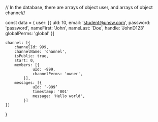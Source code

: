 // In the database, there are arrays of object user, and arrays of object channel//

const data = {
    user: [{
        uId: 10,
        email: 'student@unsw.com',
        password: 'password',
        nameFirst: 'John',
        nameLast: 'Doe',
        handle: 'JohnD123'
        globalPerms: 'global'
    }]

    channel: [{
        channelId: 999,
        channelName: 'channel',
        isPublic: true,
        start: 0,
        members: [{
                uId: -999,
                channelPerms: 'owner',
            }],
        messages: [{
                uId: ‘-999’
                timestamp: '001'
                message: 'Hello world",
            }]
    }]
}
